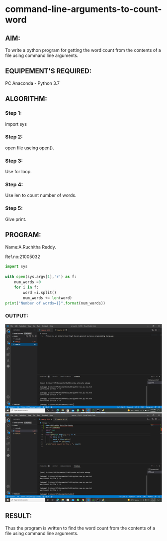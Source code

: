 # command-line-arguments-to-count-word

## AIM:
To write a python program for getting the word count from the contents of a file using command line arguments.

## EQUIPEMENT'S REQUIRED: 
PC
Anaconda - Python 3.7

## ALGORITHM: 
### Step 1:
import sys

### Step 2: 
open file useing open().

### Step 3: 
Use for loop.

### Step 4:  
Use len to count number of words.

### Step 5: 
Give print.

## PROGRAM:

Name:A.Ruchitha Reddy.

Ref.no:21005032

```python
import sys

with open(sys.argv[1],'r') as f:
    num_words =0
    for i in f:
        word =i.split()
        num_words += len(word)
print("Number of words={}".format(num_words))
```

### OUTPUT:
![output](https://github.com/RuchithaReddy28/command-line-arguments-to-count-word/blob/main/Screenshot%20(220).png?raw=true)
![output](https://github.com/RuchithaReddy28/command-line-arguments-to-count-word/blob/main/Screenshot%20(219).png?raw=true)



## RESULT:
Thus the program is written to find the word count from the contents of a file using command line arguments.
